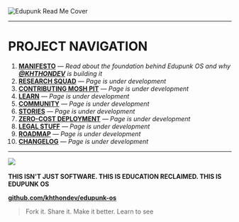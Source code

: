 <img src="assets/doc-images/edupunk-os-readme@2x.png" srcset="assets/doc-images/edupunk-os-readme@1x.png 1x, assets/doc-images/edupunk-os-readme@2x.png 2x" alt="Edupunk Read Me Cover">

---

# PROJECT NAVIGATION

1. **[MANIFESTO](docs/main/MANIFESTO.md)** _— Read about the foundation behind Edupunk OS and why **[@KHTHONDEV](https://github.com/khthondev)** is building it_
2. **[RESEARCH SQUAD](docs/research/RESEARCH.md)** _— Page is under development_
3. **[CONTRIBUTING MOSH PIT](docs/main/CONTRIBUTING.md)** _— Page is under development_
4. **[LEARN](docs/learn/LEARN.md)** _— Page is under development_
5. **[COMMUNITY](docs/main/COMMUNITY.md)** _— Page is under development_
6. **[STORIES](docs/stories/STORIES.md)** _— Page is under development_
7. **[ZERO-COST DEPLOYMENT](docs/deploy/ZERO-COST-DEPLOY.md)** _— Page is under development_
8. **[LEGAL STUFF](docs/main/LEGAL.md)** _— Page is under development_
9. **[ROADMAP](docs/main/ROADMAP.md)** _— Page is under development_
10. **[CHANGELOG](docs/main/CHANGELOG.md)** _— Page is under development_

---

<img src="../../assets/doc-images/edupunk-os-hand-eye-logo.gif" width="200px">

**THIS ISN'T JUST SOFTWARE. THIS IS EDUCATION RECLAIMED. THIS IS EDUPUNK OS**

**[github.com/khthondev/edupunk-os](https://github.com/khthondev/edupunk-os)**

> Fork it. Share it. Make it better. Learn to see